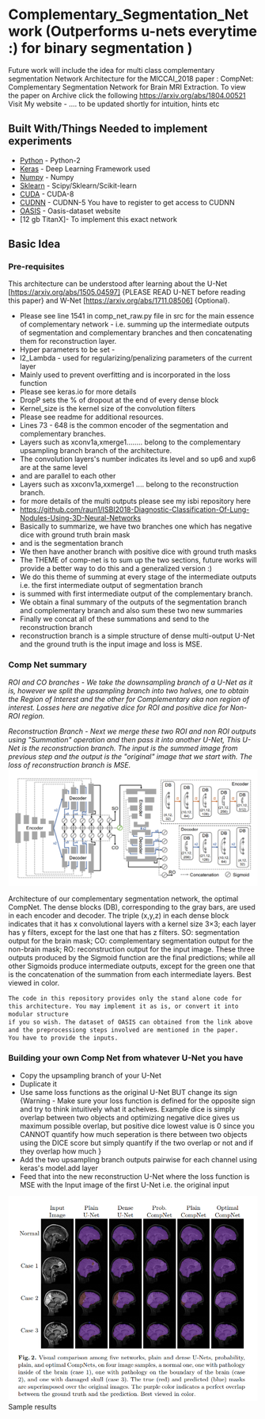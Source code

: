 # Complementary_Segmentation_Network (Outperforms u-nets everytime :) for binary segmentation )
Future work will include the idea for multi class complementary segmentation
Network Architecture for the MICCAI_2018 paper : CompNet: Complementary Segmentation Network for Brain MRI Extraction. To view the paper on Archive click the following https://arxiv.org/abs/1804.00521 Visit My website - .... to be updated shortly for intuition, hints etc



## Built With/Things Needed to implement experiments

* [Python](https://www.python.org/downloads/) - Python-2 
* [Keras](http://www.keras.io) - Deep Learning Framework used
* [Numpy](http://www.numpy.org/) - Numpy
* [Sklearn](http://scikit-learn.org/stable/install.html) - Scipy/Sklearn/Scikit-learn
* [CUDA](https://developer.nvidia.com/cuda-80-ga2-download-archive) - CUDA-8
* [CUDNN](https://developer.nvidia.com/rdp/assets/cudnn_library-pdf-5prod) - CUDNN-5 You have to register to get access to CUDNN
* [OASIS](https://www.oasis-brains.org/) - Oasis-dataset website
* [12 gb TitanX]- To implement this exact network

## Basic Idea
### Pre-requisites
This architecture can be understood after learning about the U-Net [https://arxiv.org/abs/1505.04597] {PLEASE READ U-NET before reading this paper} and W-Net [https://arxiv.org/abs/1711.08506] {Optional}.
* Please see line 1541 in comp_net_raw.py file in src for the main essence of complementary network - i.e. summing up the intermediate outputs of segmentation and complementary branches and then concatenating them for reconstruction layer.
* Hyper parameters to be set - 
* l2_Lambda - used for regularizing/penalizing parameters of the current layer
* Mainly used to prevent overfitting and is incorporated in the loss function
* Please see keras.io for more details
* DropP sets the % of dropout at the end of every dense block
* Kernel_size is the kernel size of the convolution filters
* Please see readme for additional resources.
* Lines 73 - 648 is the common encoder of the segmentation and complementary branches. 
* Layers such as xconv1a,xmerge1........ belong to the complementary upsampling branch branch of the architecture.
* The convolution layers's number indicates its level and so up6 and xup6 are at the same level
* and are parallel to each other
* Layers such as xxconv1a,xxmerge1 .... belong to the reconstruction branch. 
* for more details of the multi outputs please see my isbi repository here
* https://github.com/raun1/ISBI2018-Diagnostic-Classification-Of-Lung-Nodules-Using-3D-Neural-Networks
* Basically to summarize, we have two branches one which has negative dice with ground truth brain mask 
* and is the segmentation branch
* We then have another branch with positive dice with ground truth masks
* The THEME of comp-net is to sum up the two sections, future works will provide a better way to do this and a generalized version :) 
* We do this theme of summing at every stage of the intermediate outputs i.e. the first intermediate output of segmentation branch 
* is summed with first intermediate output of the complementary branch.
* We obtain a final summary of the outputs of the segmentation branch and complementary branch and also sum these two new summaries
* Finally we concat all of these summations and send to the reconstruction branch
* reconstruction branch is a simple structure of dense multi-output U-Net and the ground truth is the input image and loss is MSE.

### Comp Net summary
*ROI and CO branches - 
We take the downsampling branch of a U-Net as it is, however we split the upsampling branch into two halves, one to obtain the Region of Interest and the other for Complementary aka non region of interest. Losses here are negative dice for ROI and positive dice for Non-ROI region.*

*Reconstruction Branch - 
Next we merge these two ROI and non ROI outputs using "Summation" operation and then pass it into another U-Net, This U-Net is the reconstruction branch. The input is the summed image from previous step and the output is the "original" image that we start with. The loss of reconstruction branch is MSE.*
![alt text](https://github.com/raun1/Complementary_Segmentation_Network/blob/master/fig/Network_img.PNG)

Architecture of our complementary segmentation network, the optimal CompNet.
The dense blocks (DB), corresponding to the gray bars, are used in each encoder
and decoder. The triple (x,y,z) in each dense block indicates that it has x convolutional
layers with a kernel size 3×3; each layer has y filters, except for the last one that has z
filters. SO: segmentation output for the brain mask; CO: complementary segmentation
output for the non-brain mask; RO: reconstruction output for the input image. These
three outputs produced by the Sigmoid function are the final predictions; while all
other Sigmoids produce intermediate outputs, except for the green one that is the concatenation of the summation from each intermediate layers. Best viewed in color.
```
The code in this repository provides only the stand alone code for this architecture. You may implement it as is, or convert it into modular structure
if you so wish. The dataset of OASIS can obtained from the link above and the preprocessiong steps involved are mentioned in the paper. 
You have to provide the inputs.
```
### Building your own Comp Net from whatever U-Net you have

* Copy the upsampling branch of your U-Net
* Duplicate it
* Use same loss functions as the original U-Net BUT change its sign {Warning - Make sure your loss function is defined for the opposite sign and try to think intuitively what it acheives. Example dice is simply overlap between two objects and optimizing negative dice gives us maximum possible overlap, but positive dice lowest value is 0 since you CANNOT quantify how much seperation is there between two objects using the DICE score but simply quantify if the two overlap or not and if they overlap how much }
* Add the two upsampling branch outputs pairwise for each channel using keras's model.add layer
* Feed that into the new reconstruction U-Net where the loss function is MSE with the Input image of the first U-Net i.e. the original  input


![alt text](https://github.com/raun1/Complementary_Segmentation_Network/blob/master/fig/sample_results.PNG)
Sample results

